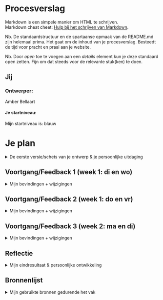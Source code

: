 # Procesverslag
Markdown is een simpele manier om HTML te schrijven.  
Markdown cheat cheet: [Hulp bij het schrijven van Markdown](https://github.com/adam-p/markdown-here/wiki/Markdown-Cheatsheet).

Nb. De standaardstructuur en de spartaanse opmaak van de README.md zijn helemaal prima. Het gaat om de inhoud van je procesverslag. Besteedt de tijd voor pracht en praal aan je website.

Nb. Door *open* toe te voegen aan een *details* element kun je deze standaard open zetten. Fijn om dat steeds voor de relevante stuk(ken) te doen.





## Jij

### Ontwerper:
Amber Bellaart

#### Je startniveau:
Mijn startniveau is: blauw





# Je plan

<details>
  <summary>De eerste versie/schets van je ontwerp & je persoonlijke uitdaging</summary>

  ### De eerste versie/schets:
  <img src="readme-images/Mickey Schets.png" width="375px" alt="eerste versie/schets">


  ### Je ambitie: 
  Aan deze technieken/punten wil ik werken:
  - Punt 1: ik wil sowiezo leren hoe ik überhaupt werkende en overzichtelijke code maak. Ik heb namelijk nog nooit zelf code hoeven schrijven, dus dit is allemaal nieuw. Ik zou dan ook erg blij zijn als alles allemaal werkend en duidelijk is uiteindelijk.
  - Punt 2: ik wil leren hoe ik met diverse elementen, bijv. diverse afbeeldingen en headers, een eindproduct kan maken dat goed in elkaar zit. Nu heb ik bij de twee oefenlesjes nog vooral geoefende met 'weinig' elementen, maar bij deze opdracht zullen er meer dingen samenvallen en zal dat dus meer van mij vragen.
  - Punt 3: ik wil leren hoe ik motivatie uit de overwinningen kan halen bij het coderen, zodat ik die kan gebruiken om met de tegenslagen om te gaan. Ik heb immers nu al in die 2 lesjes gemerkt dat er meer tegenslagen zullen zijn als beginner dan overwinningen (spaties teveel, komma's verkeerd, puntkomma vergeten, etc.). Dit vraagt best wel wat van je motivatie en doorzettingsvermogen. Ik ben wel een doorzetter, maar vind het wel lastig soms om met tegenslagen om te gaan. Dus dit vak helpt me hopelijk ook een beetje op persoonlijk niveau :). 
 
</details>




## Voortgang/Feedback 1 (week 1: di en wo)

<details>
  <summary>Mijn bevindingen + wijzigingen</summary>

  ### Bevinding 1:
  De eerste bevinding die ik eigenlijk al vrij snel had, was dat mijn initiele gekozen onderwerp Mario door heel veel anderen ook was gekozen. Ik vond het niet zo leuk om voor een onderwerp te gaan dat al zovaak gekozen was en merkte dat mijn ideeën bij Mario veel leken op die van anderen. Ik ben toen dan ook geswitcht van onderwerp en heb gekozen voor Mickey Mouse. 

  #### Oplossing:
 Hierbij ben ik gaan schetsen om te kijken waar ik mee kon komen. Uiteindelijk heb ik gekozen voor het idee dat Mickey je door zijn huis als het ware meeneemt dat vol met herinneringen hangt. Dit vind ik een mooie manier, aangezien Mickey al lang meegaat en hij ook een programma had wat 'Mickey Mouse Clubhosue' heette. Hierbij was je ook als het ware in zijn huis waarbij er veel elementen zijn in het interieur die aan Mickey doen denken. Dat idee wilde ik ook creeren maar dan met zijn geschiedenis. Het concept diende ik nog wel verder uit te werken (welke jaartallen, eastereggs, vormgeving van het huis, etc.).

  <img src="readme-images/SchetsenDinsdag.png" width="375px" alt="schetsen">

  
  ### Bevinding 2:
  In de les van woensdag hebben we feedback gehad op ons concept (zie de eerste versie/schets afbeelding). Ik heb daarbij feedback gehad van Sophie Bierens en de docent. Sophie gaf aan de Mickey's minder random te positioneren, dat de tv met een video een goed idee was, het leuk is om wat accesoires die passen bij Mickey toe te voegen, de radio interactief te maken en een ander karakter zoals Pluto toe te voegen. Sanne gaf aan dat het leuk is om misschien wat achter de schilderijtjes vandaan te laten komen en dat ik goed moet nadenken over de positionering van de diverse Mickeys. Waarom verdient een Mickey een plek aan de muur en de ander in de kast bijv. 
  
  #### Oplossing: 
  Ik neem deze feedback mee bij het verder concretiseren van mijn interface. Zo wil ik pluto gaan verwerken in mijn achtergrond, van de radio een easteregg maken, ga ik de losse kleine Mickeys weglaten, de tv toevoegen, wat accesoires in de achtergrond verwerken en goed nadenken over de Mickeys die ik ga laten zien in mijn tijdlijn + positionering hiervan. 


  ### Bevinding 3:
  Ik kwam erachter dat het heel veel werk zou zijn om mijn gehele achtergrond in HTML/CSS te maken. Ik wilde immers Mickey wel een leuk en gevuld huis geven, dus zou dan heel veel elementen moeten maken. Ik wilde hiervoor dus een oplossing vinden. 
  
  #### Oplossing:
  Ik heb aan Sanne gevraagd of ik de achtergrond zou mogen illustreren in Adobe Illustrator en dan daarop HTML/CSS elementen mogen maken. Dit mocht gelukkig, zolang er maar genoeg elementen in code erin zouden komen. Wel adviseerde hij me om meer aandacht in de code te stoppen dan in de achtergrond. Ik heb daarom ervoor gekozen om de achtergrond eerst even kort te schetsen en daarna aan de slag te gaan met coderen. De achtergrond word ik immers niet echt op beoordeeld, maar maakt het meer af. Daarom ben ik met een schets aan de slag gegaan, zodat ik wel de positie van de elementen goed kon bepalen. Ik ben na de schetsen van hieronder dus eerst vooral met coderen aan de slag gegaan. 
  
 <img src="readme-images/Achtergrond1.png" width="375px" alt="achtergrond 1">
 <img src="readme-images/Achtergrond2.png" width="375px" alt="achtergrond 2">
  
  
  ### Bevinding 4:
  Ik ben dit vak begonnen met bijna geen kennis van HTML/CSS/JS. Ik heb enkel de twee hulplesjes gevold, maar moest het hiermee doen. Ik kom immers van Creative Business waar ik dit nooit heb gehad. In het begin wilde ik dus de structuur maken waarin ik mijn elementen kon gaan zetten, maar dit lukte me niet. Ik wilde immers twee afbeeldingen naast elkaar zetten waar ik dan nog losse elementen later aan toe kon voegen. Ik had geen idee hoe ik dit voor elkaar moest krijgen, dus heb hiervoor om hulp gevraagd. 

  ##### Oplossing:
  Met hulp van Rowin Schmidt heb ik een structuur in elkaar kunnen zetten van twee 'pagina's' naast elkaar waar ik dan later zelf elementen in kan toevoegen. Dit is gedaan door middel van een ol met 2 li's. Hierin heb ik dan ook weer li's en andere elementen zoals articles. Ik wilde immers ook van de schilderijen en dergelijke een ol maken, aangezien dat hierbij passend is. Hij heeft daarbij de structuur duidelijk uitgelegd, zodat ik hier zelf ook mee verder kan. 
  
  
  ### Bevinding 5:
  Een andere grote uitdaging in deze dagen mbt coderen was het maken van een kast en lijstjes op de twee pagina's. Nadat er twee pagina's gemaakt waren, besloot ik hier eerst mee aan de slag te gaan, aangezien deze de basis vormden voor de tijdlijn. Ik heb eerst de kast in de les gemaakt. Hierbij heb ik soms een korte vraag gesteld, zodat ik hiermee verder kon. Wel heb ik hier veel geprobeerd zelfstandig te doen. Het maken hiervan kon immers grotendeels met de kennis die ik opgedaan had in de twee hulplesjes. Daar had ik immers geleerd een grid te maken en dergelijke. Ik kreeg het alleen niet voor elkaar om 'plankjes' te maken in de kast. Dit heb ik dan ook uiteindelijk gevraagd. Het maken van de galerij was wel erg lastig, want mijn afbeeldingen wilde maar niet goed in het grid komen te staan (zie hieronder). 
 
  <img src="readme-images/GalerijError.png" width="375px" alt="Error galerij">
  
  #### Oplossing:
  Uiteindelijk heb ik van de docent hulp gehad bij het maken van 'plankjes' in de kast dmv een background gradient. Het probleem met de galerij heb ik zelf uiteindelijk opgelost. Anderen zagen het in eerste instantie ook niet, dus ben ik zelf door mn code gegaan en heb ik dingen aan en uit gezet. Uiteindelijk kwam ik er na een lange tijd achter dat ik 'last of type' moest toevoegen op een bepaald punt ipv 'first of type'.
  
  
</details>




## Voortgang/Feedback 2 (week 1: do en vr)

<details>
  <summary>Mijn bevindingen + wijzigingen</summary>
  
  ### Bevinding 1:
  Een van de dingen waar ik tegenaan liep was hoe ik tekst tevoorschijn kon laten komen als ik op een lijstje/afbeelding zou klikken. Dit zou dan voor elke afbeelding andere tekst moeten zijn. Ik had echt geen idee waar ik zou moeten beginnen om dit voor elkaar te krijgen. Sam Landsdaal vertelde mij dat dit mogelijk was met JavaScript. Hij heeft me de code uitgelegd en daarna laten toepassen voor mijn werk. 

  #### Oplossing:
  Sam heeft me door de diverse stappen meegenomen voor één afbeelding, zodat ik deze later zelf uit zou kunnen voeren voor alle andere afbeeldingen. Hij legde het heel helder uit, waardoor ik ook de structuur wel aardig snap. Toen ik het zelf ging toepassen (op een ander scherm) merkte ik echter dat het niet werkte. Sam heeft toen nogmaals meegekeken en kwam erachter dat ik voor een andere li (dus ander scherm in de hoofd-ol) een extra aanpassing diende te doen. Ik vond het fijn dat dit in de les ontdekt is, want hierdoor kon ik daarna in het weekend zelf alle code voor alle afbeeldingen schrijven. Hieronder is te zien hoe die teksten er in het begin uitzagen. 
  
  <img src="readme-images/TekstHover.png" width="375px" alt="Tekst Hover">

  
  ### Bevinding 2:
  Toen ik eenmaal voor elkaar had dat er nieuwe tekstvakken verschenen als er op de afbeeldingen geklikt werden, besloot ik om de tekstvakken wat op te vrolijken en passender te maken bij Mickey. Dit wilde ik doen door Mickey-oortjes toe te voegen. Ik had hierbij alleen geen idee hoe ik die het beste toe kon voegen weer, aangezien ik bij de tekstvakken ook met JavaScript aan de slag was gegaan.
  
  #### Oplossing:
  Ik heb uiteindelijk wat advies aan Sam nog gevraagd, waardoor ik de oortjes kon gaan maken. Door middel van een tip van de docent kon ik deze makkelijk achter het tekstvak plaatsen. Het vormgeven van de oortjes en het tekstvak en positioneren hiervan heb ik wel geheel zelf gedaan, aangezien ik deze kennis gewoon in huis had. Hieronder is het begin en het eind te zien van de vormgeving. 
  
  <img src="readme-images/MickeyOortjesBegin.png" width="375px" alt="Tekstvak Oortjes Begin">
  <img src="readme-images/MickeyOortjesEind.png" width="375px" alt="Tekstvak Oortjes Eind">

  
  ### Bevinding 3:
  Ik vond dat ik wel een los voorwerp met HTML/CSS moest vormgeven, aangezien het vak over coderen gaat. Daarom heb ik besloten om de radio geheel te coderen. Voor de radio wilde ik immers ook iets doen met animeren of een easteregg, dus was dit wel zo verstandig. Ik ben daarom de radio gaan coderen. Daarbij heb ik ook een gradient toegepast en knoppen toegevoegd. Deze knoppen kan ik immers dan weer later gebruiken bij de animatie. Ook heb ik met de opgedane kennis over JavaScript muzieknoten in een hover toegevoegd. Dus als je nu over de radio gaat, krijg je die muzieknootjes te zien die ook nog kunnen bewegen. Wel krijg je die enkel bewegend als je over de muzieknoten zelf gaat, dus dat wil ik eigenlijk nog oplossen. Ook wil ik nog iets van muziek toevoegen. 
  
  <img src="readme-images/RadioMuziek.png" width="375px" alt="Radio Muziek">

  #### Oplossing:
  Ik heb muziek proberen toe te voegen, maar dat ging nog niet helemaal goed. Ik wilde immers dat de muziek zich enkel afspeelde als je op de radio klikte of erover hoverde, niet standaard op de pagina. Dat vond ik immers afbreuk doen aan het easteregg effect. Dat wil ik dus nog even vragen aan anderen, aangezien ik vermoed dat dat weer met JavaScript gedaan dient te worden. Dus dit moet nog even opgelost worden. 

  
  ### Bevinding 4:
  Ik merkte ook wel dat ik het vervelend vond dat mijn illustratie nog niet af was, want daardoor kon ik nog minder het geheel voor me zien. Zo zag Pluto er nog vrij zielig uit, waren het tv kastje en de plank niet helemaal recht en waren de planten nog niet echt mooi in beeld gevracht. Tevens belemmerde het soms met de plaatsing van elementen in de code. Ik besloot dus dat hier wat aan gedaan diende te worden. 

  #### Oplossing:
  Uiteindelijk heb ik mijn illustratie afgemaakt door naar mijn code te kijken. Ik heb de schaduwen geplaatst op de plekken waar Mickey staat, de kast staat en de plank goed onder de radio geplaatst. Zo hoefde ik niet meer in de codering positionering aan te passen, want dit had ik als het ware gedaan in de illustratie. Dit was de makkelijkere manier, aangezien dit minder handelingen nodig had. Bij de radio zou ik dan bijvoorbeeld ook de knoppen en dergelijke moeten verplaatsen. Ik heb in de illustratie wat Mickey details toegevoegd, zoals een boekensteun en Mickey handvaten op de tv kast. Wel heb ik geprobeerd niet teveel detail toe te voegen, aangezien ik wel wilde dat de aandacht naar de juiste elementen zou gaan.
  
   <img src="readme-images/24april1.png" width="375px" alt="Website 24 april">
  <img src="readme-images/24april2.png" width="375px" alt="Website 24 april 2">
  
  
  ### Bevinding 5:
  In de tekstvakken van de afbeeldingen wilde ik relevante tekst zetten die passend was bij die specifieke cartoon. Ik had een aantal sites (zie bronnenlijst) gevonden die de basis vormden voor mijn keuzes in de cartoons. Hier heb ik dan ook grotendeels de informatie vanaf gehaald over de diverse cartoons. Ik merkte zelf wel bij het zoeken naar informatie dat er bij de ene cartoon meer te vertellen was dan bij de ander. 

  #### Oplossing:
  Zo moest ik bij hele bekende cartoons de tekst echt inkorten, omdat het anders niet meer paste in de tekstvakken. Bij anderen zoals 'Mickey Mouse Works' moest ik juist weer wat tekst erbij schrijven. Zo heb ik zelf nog wat analyses gedaan tussen de diverse tijdperken, zodat ik ook soms nog wat uiterlijke verschillen kon benoemen die niet in de bronnen benoemd waren. Uiteindelijk heeft dit teksten opgeleverd die ongeveer even lang zijn. 
  
  
</details>



## Voortgang/Feedback 3 (week 2: ma en di)

<details>
  <summary>Mijn bevindingen + wijzigingen</summary>
  
  ### Bevinding 1:
  Iets anders wat ik dus niet voor elkaar kreeg in de code was het afspelen van muziek als een knop ingedrukt wordt/ergens overheen gehovert wordt. Ik had immers knoppen aangemaakt die ik daarvoor kon gebruiken, maar dit wilde nog niet helemaal lukken. Ik heb daarbij online de code opgezocht die ik hiervoor zou moeten gebruiken, maar kwam niet helemaal eruit hoe die JavaScript structuur precies in elkaar zat. Ik heb daarom om hulp gevraagd, zodat ik dit wel zou snappen. 

  #### Oplossing:
  Timo Smit heeft meegekeken en me de structuur uitgelegd. Hij heeft daarbij stap voor stap verteld wat ik diende te doen om het werkend te maken. Daarbij heeft hij ook geholpen om ervoor te zorgen dat de knop zowel aan als uit kon en dat de muziek dat dan ook zou doen. Ik heb daarna de verschillende states van de knop aangepast. Ik merkte echter dat de knop niet aan bleef staan als je erop klikte, want dan ging hij weer terug naar de 'normale' versie. Ook dit vond ik niet helemaal de juiste manier. Hier konden anderen me niet mee helpen, dus ben ik naar de docent gegaan die mij hierbij geholpen heeft. Hiervoor is er weer een nieuwe state aangemaakt die laat zien dat de knop en de muziek nog aan staan. 

  <img src="readme-images/MuziekSpeelt.png" width="375px" alt="Muziek Speelt">
  

  ### Bevinding 2:
 In mijn interface wilde ik ook graag linkjes toevoegen waarmee je tussen de twee pagina's kunt wisselen. Daarbij vond ik het zelf mooi om hier dan een soort 'knoppen' van te maken, zodat dit paste bij de look and feel van de rest van de interface. Ik wist niet helemaal meer hoe deze structuur in elkaar zat. 

  #### Oplossing:
  Om dit op te lossen heb ik zelf het internet afgespeurd. Daarbij kon ik veel vinden over linken naar een andere website, maar nog niet meteen over hoe je kon linken in je eigen website. Uiteindelijk na even gezocht te hebben kwam ik op een website uit die uitlegde hoe je naar een ander deel van je website kon linken. Dit kon door middel van een id toevoegen. Dit heb ik dan ook gedaan. Daarna heb ik de knoppen vormgegeven, waarbij dat eerst ook niet helemaal lukte. Mijn kleuren bleven uit, dus zag ik steeds was paars. Uiteindelijk heb ik met inspect gekeken of ik het probleem kon vinden. Dat kon ik in eerste instantie niet, dus heb ik in mijn code gewoon wat dingen aan en uit gezet Uiteindelijk stond er iets dubbel, waardoor hij het niet pakte. 


  ### Bevinding 3:
  Maandags liep ik tegen problemen aan met mijn code en GitHub. Zo merkte ik dat mijn afbeeldingen in GitHub niet wilden inladen. Ik zah hierbij het probleem niet echt, aangezien de bestandsnamen precies overeenkwamen. Uiteindelijk hoorde ik van een klasgenoot dat het lag aan het feit dat in mijn bestandsnamen spaties zaten. Ik had niet opgeslagen dat dit niet mocht, dus moest daardoor alle namen veranderen. Wat betreft mijn code bleek dat ik camelCase nog niet goed had toegepast
  
  #### Oplossing:
  Om het GitHub probleem op te lossen heb ik dus alle bestandsnamen van de afbeeldingen aangepast, zodat deze geen spaties meer bevatten. Ook kreeg ik mbt Github de tip van Rowin Schmidt dat het verstandig is om je cache regelmatig te legen als het niet wil werken. Dit kan soms tegenwerken wanneer je iets werkend wil krijgen, want hierdoor kan je een vertekend beeld krijgen van hoe alles werkt. Later heb ik deze tip ook nog van de docent gekregen. Ook de camelCase heb ik uiteindelijk nog overal in mijn werk toegevoegd, zodat dit consistent gebeurd is.
  
  <img src="readme-images/camelCase.png" width="375px" alt="camelCase">
  
  ### Bevinding 4:
  Maandag 25 april heb ik nog feedback van Timo gehad aan de hand van de checklist die hieronder te zien is. De belangrijkste verbeterpunten daarbij waren: het meer responsive maken van de website (bijv schaduwen van Mickey en kast apart invoegen), de diverse states van knoppen en links maken, headings van secties in H2's veranderen (dus maar 1 H1 op de website) en de HTML/CSS/JS in orde maken met commentaren, structuur, naamgevingen, custom properties en dergelijke zaken.
  
  <img src="readme-images/Feedback1.jpeg" width="375px" alt="Feedback 1">
  <img src="readme-images/Feedback2.jpeg" width="375px" alt="Feedback 2">
  
  #### Oplossing:
  Het eerste verbeterpunt heb ik proberen op te lossen door de schaduw van Mickey en de kast apart in te voegen. Deze heb ik toen op de plek gezet waar de schaduw eerst in de illustratie stond. De schaduw verplaatste zich helaas heel gek wanneer de schermgrootte aangepast werd, dus het loste mijn 'responsive' probleem niet echt op. Daarom heb ik besloten om de schaduw in de illustratie te laten, aangezien de schaduw hierbij nog het meeste 'klopte'. Voor een volgende keer zou ik dan veel meer elementen afzonderlijk met CSS moeten maken, wil ik dat alles goed responsive is. Voor nu was dat binnen de tijd en met mijn kennis nog niet heel haalbaar. De diverse states heb ik diezelfde dag nog aangepast, waarbij ik zelfs wat extra's met behulp van Sanne heb toegevoegd aan de radio (de playing after state). De opmerking over de H1's die H2's moesten worden heb ik voorgelegd bij Sanne, waaruit bleek dat het in principe gewoon goed staat met de H1's. Dit heb ik daarom zo gelaten. Het verbeteren van mijn HTML/CSS/JS heb ik dinsdags gedaan, aangezien ik dit als allerlaatste wilde doen.
  
  
  ### Bevinding 5:
  Dinsdag 26 april hebben Sophie en ik nog feedback op elkaars werk gegeven. Ze vind het werk er leuk uit zien. De kleuren passen volgens haar goed bij elkaar, het concept van het huis past bij Mickey vanwege het huiselijke gevoel, de tv is leuk en Pluto erin verwerkt hebben vind ze een leuke touch. Een verbeterpunt was dat de radio button niet meer terug geklikt kan worden en het geluid zich niet afspeelt in Github. Ook gaf ze aan dat ik misschien de schaduw bij de Mickey tekstvlakken weg kan laten, omdat dat minder past bij de rest van de vormgeving. Tot slot gaf ze aan dat ik misschien de schaduw onder Mickey weg zou kunnen halen, aangezien die niet erg responsive is. Dit zijn dingen om volgens haar over na te denken.
  
  #### Oplossing:
  
  
  Oplossing van muziek en knop>javascript audio linken uit html ipv apart.
  harde cache legen en reload zodat alles opnieuw inlaad.
  
  Beschrijving hoe je het hebt hebt opgelost of als het niet gelukt is hoe je het zou oplossen (tekst en afbeeding(en)).

</details>




## Reflectie

<details>
  <summary>Mijn eindresultaat & persoonlijke ontwikkeling</summary>

  ### Je uitkomst - karakteristiek screenshot(s):
  <img src="readme-images/dummy-plaatje.jpg" width="375px" alt="final ontwerp">


  ### Dit ging goed/Heb ik geleerd: 
  Korte omschrijving met plaatje(s)

  <img src="readme-images/dummy-plaatje.jpg" width="375px" alt="top">


  ### Dit was lastig/Is niet gelukt:
  Korte omschrijving met plaatje(s)

  <img src="readme-images/dummy-plaatje.jpg" width="375px" alt="bummer">
</details>





## Bronnenlijst

<details>
<summary>Mijn gebruikte bronnen gedurende het vak</summary>

Nb. Wees specifiek ('css-tricks' als bron is bijv. niet specifiek genoeg).

1. Klasgenoten, waarbij voornamelijk: Rowin Schmidt, Sam Landsdaal, Timo Smit, ...
2. De docent: Sanne....
3. 
4.
5.
6.
7.
8.
9.
10. 
  

</details>
